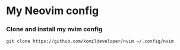 # My Neovim config

### Clone and install my nvim config

```
git clone https://github.com/komildeveloper/nvim ~/.config/nvim
```

